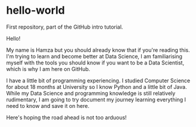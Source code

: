 # hello-world
First repository, part of the GitHub intro tutorial. 

Hello!

My name is Hamza but you should already know that if you're reading this. I'm trying to learn and become better at Data Science, I am familiarising myself with the tools you should know if you want to be a Data Scientist, which is why I am here on GitHub.

I have a little bit of programming experiencing. I studied Computer Science for about 18 months at University so I know Python and a little bit of Java. While my Data Science and programming knowledge is still relatively rudimentary, I am going to try document my journey learning everything I need to know and save it on here.

Here's hoping the road ahead is not too arduous! 
